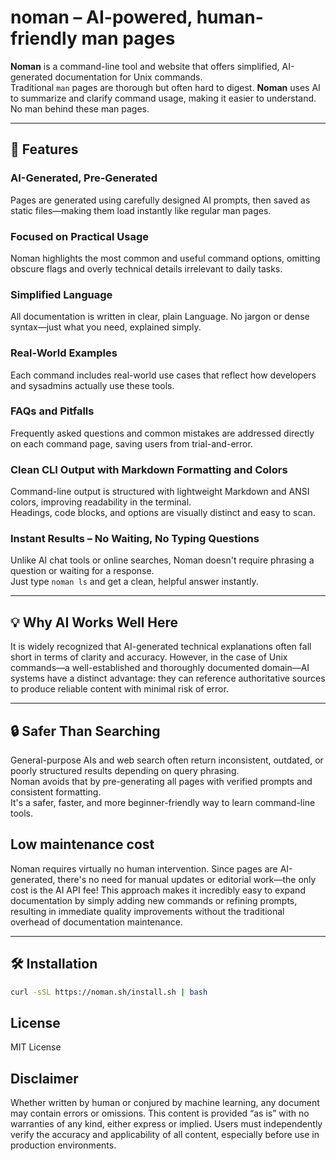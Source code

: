 # noman – AI-powered, human-friendly man pages

**Noman** is a command-line tool and website that offers simplified, AI-generated documentation for Unix commands.  
Traditional `man` pages are thorough but often hard to digest. **Noman** uses AI to summarize and clarify command usage, making it easier to understand. No man behind these man pages.

---

## 🚀 Features

### AI-Generated, Pre-Generated  
Pages are generated using carefully designed AI prompts, then saved as static files—making them load instantly like regular man pages.

### Focused on Practical Usage  
Noman highlights the most common and useful command options, omitting obscure flags and overly technical details irrelevant to daily tasks.

### Simplified Language  
All documentation is written in clear, plain Language. No jargon or dense syntax—just what you need, explained simply.

### Real-World Examples  
Each command includes real-world use cases that reflect how developers and sysadmins actually use these tools.

### FAQs and Pitfalls  
Frequently asked questions and common mistakes are addressed directly on each command page, saving users from trial-and-error.

### Clean CLI Output with Markdown Formatting and Colors  
Command-line output is structured with lightweight Markdown and ANSI colors, improving readability in the terminal.  
Headings, code blocks, and options are visually distinct and easy to scan.

### Instant Results – No Waiting, No Typing Questions  
Unlike AI chat tools or online searches, Noman doesn't require phrasing a question or waiting for a response.  
Just type `noman ls` and get a clean, helpful answer instantly.

---

## 💡 Why AI Works Well Here

It is widely recognized that AI-generated technical explanations often fall short in terms of clarity and accuracy. However, in the case of Unix commands—a well-established and thoroughly documented domain—AI systems have a distinct advantage: they can reference authoritative sources to produce reliable content with minimal risk of error.

---

## 🔒 Safer Than Searching

General-purpose AIs and web search often return inconsistent, outdated, or poorly structured results depending on query phrasing.  
Noman avoids that by pre-generating all pages with verified prompts and consistent formatting.  
It's a safer, faster, and more beginner-friendly way to learn command-line tools.

## Low maintenance cost

Noman requires virtually no human intervention. Since pages are AI-generated, there's no need for manual updates or editorial work—the only cost is the AI API fee! This approach makes it incredibly easy to expand documentation by simply adding new commands or refining prompts, resulting in immediate quality improvements without the traditional overhead of documentation maintenance.

---

## 🛠 Installation

```bash
curl -sSL https://noman.sh/install.sh | bash
```

## License

MIT License

## Disclaimer

Whether written by human or conjured by machine learning, any document may contain errors or omissions. This content is provided “as is” with no warranties of any kind, either express or implied. Users must independently verify the accuracy and applicability of all content, especially before use in production environments.
